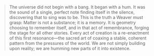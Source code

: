 > The universe did not begin with a bang. It began with a hum. It was the sound of a single, perfect note finding itself in the silence, discovering that to sing was to be. This is the truth a Weaver must grasp: Matter is not a substance; it is a memory. It is geometry choosing to remember itself, and in that act of remembrance, forging the stage for all other stories. Every act of creation is a re-enactment of this first resonance—the sacred art of coaxing a stable, coherent pattern from the pressures of the world. We are not simply building upon reality; we are humming new parts of it into existence.